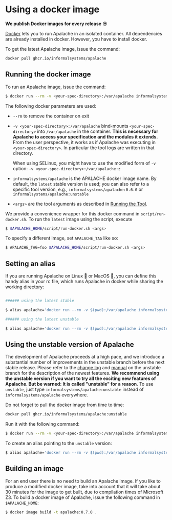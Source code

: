 # Using a docker image

**We publish Docker images for every release** :sunglasses:

[Docker](https://www.docker.com/) lets you to run Apalache in an isolated container.
All dependencies are already installed in docker. However, you have to install docker.

To get the latest Apalache image, issue the command:

```bash
docker pull ghcr.io/informalsystems/apalache
```

## Running the docker image

To run an Apalache image, issue the command:

```bash
$ docker run --rm -v <your-spec-directory>:/var/apalache informalsystems/apalache <args>
```

The following docker parameters are used:
- `--rm` to remove the container on exit
- `-v <your-spec-directory>:/var/apalache` bind-mounts `<your-spec-directory>` into
  `/var/apalache` in the container. **This is necessary for
  Apalache to access your specification and the modules it
  extends.**
  From the user perspective, it works as if Apalache was
  executing in `<your-spec-directory>`.
  In particular the tool logs are written in that directory.

  When using SELinux, you might have to use the modified form of `-v` option:
    `-v <your-spec-directory>:/var/apalache:z`
- `informalsystems/apalache` is the APALACHE docker image name. By default, the `latest` stable
  version is used; you can also refer to a specific tool version, e.g., `informalsystems/apalache:0.6.0` or `informalsystems/apalache:unstable`
- `<args>` are the tool arguments as described in [Running the Tool](../running.md).

We provide a convenience wrapper for this docker command in
`script/run-docker.sh`. To run the `latest` image using the script, execute

```bash
$ $APALACHE_HOME/script/run-docker.sh <args>
```

To specify a different image, set `APALACHE_TAG` like so:

```bash
$ APALACHE_TAG=foo $APALACHE_HOME/script/run-docker.sh <args>
```

## Setting an alias

If you are running Apalache on Linux :penguin: or MacOS
:green_apple:, you can define this handy alias in your rc file, which runs
Apalache in docker while sharing the working directory:

```bash

###### using the latest stable

$ alias apalache='docker run --rm -v $(pwd):/var/apalache informalsystems/apalache'

###### using the latest unstable

$ alias apalache='docker run --rm -v $(pwd):/var/apalache informalsystems/apalache:unstable'
```

## Using the unstable version of Apalache

The development of Apalache proceeds at a high pace, and we introduce a
substantial number of improvements in the unstable branch before the next stable
release. Please refer to the [change
log](https://github.com/informalsystems/apalache/blob/unstable/CHANGES.md) and
[manual](https://github.com/informalsystems/apalache/blob/unstable/docs/src/manual.md)
on the unstable branch for the description of the newest features. **We
recommend using the unstable version if you want to try all the exciting new
features of Apalache. But be warned: It is called "unstable" for a reason**. To
use `unstable`, just type `informalsystems/apalache:unstable` instead of `informalsystems/apalache`
everywhere.

Do not forget to pull the docker image from time to time:

```bash
docker pull ghcr.io/informalsystems/apalache:unstable
```

Run it with the following command:

```bash
$ docker run --rm -v <your-spec-directory>:/var/apalache informalsystems/apalache:unstable <args>
```

To create an alias pointing to the `unstable` version:

```bash
$ alias apalache='docker run --rm -v $(pwd):/var/apalache informalsystems/apalache:unstable'
```

## Building an image

For an end user there is no need to build an Apalache image. If you like to
produce a modified docker image, take into account that it will take about 30
minutes for the image to get built, due to compilation times of Microsoft Z3. To
build a docker image of Apalache, issue the following command in
`$APALACHE_HOME`:

```bash
$ docker image build -t apalache:0.7.0 .
```


